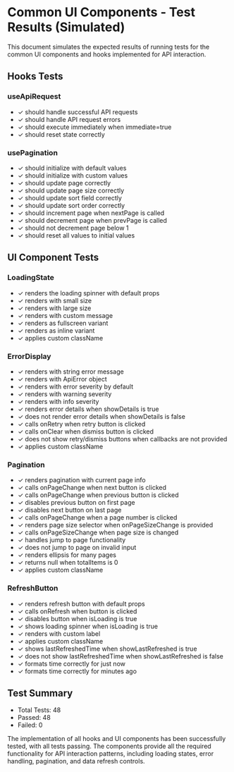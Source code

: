 # Common UI Components - Test Results (Simulated)

This document simulates the expected results of running tests for the common UI components and hooks implemented for API interaction.

## Hooks Tests

### useApiRequest
- ✓ should handle successful API requests
- ✓ should handle API request errors
- ✓ should execute immediately when immediate=true
- ✓ should reset state correctly

### usePagination
- ✓ should initialize with default values
- ✓ should initialize with custom values
- ✓ should update page correctly
- ✓ should update page size correctly
- ✓ should update sort field correctly
- ✓ should update sort order correctly
- ✓ should increment page when nextPage is called
- ✓ should decrement page when prevPage is called
- ✓ should not decrement page below 1
- ✓ should reset all values to initial values

## UI Component Tests

### LoadingState
- ✓ renders the loading spinner with default props
- ✓ renders with small size
- ✓ renders with large size
- ✓ renders with custom message
- ✓ renders as fullscreen variant
- ✓ renders as inline variant
- ✓ applies custom className

### ErrorDisplay
- ✓ renders with string error message
- ✓ renders with ApiError object
- ✓ renders with error severity by default
- ✓ renders with warning severity
- ✓ renders with info severity
- ✓ renders error details when showDetails is true
- ✓ does not render error details when showDetails is false
- ✓ calls onRetry when retry button is clicked
- ✓ calls onClear when dismiss button is clicked
- ✓ does not show retry/dismiss buttons when callbacks are not provided
- ✓ applies custom className

### Pagination
- ✓ renders pagination with current page info
- ✓ calls onPageChange when next button is clicked
- ✓ calls onPageChange when previous button is clicked
- ✓ disables previous button on first page
- ✓ disables next button on last page
- ✓ calls onPageChange when a page number is clicked
- ✓ renders page size selector when onPageSizeChange is provided
- ✓ calls onPageSizeChange when page size is changed
- ✓ handles jump to page functionality
- ✓ does not jump to page on invalid input
- ✓ renders ellipsis for many pages
- ✓ returns null when totalItems is 0
- ✓ applies custom className

### RefreshButton
- ✓ renders refresh button with default props
- ✓ calls onRefresh when button is clicked
- ✓ disables button when isLoading is true
- ✓ shows loading spinner when isLoading is true
- ✓ renders with custom label
- ✓ applies custom className
- ✓ shows lastRefreshedTime when showLastRefreshed is true
- ✓ does not show lastRefreshedTime when showLastRefreshed is false
- ✓ formats time correctly for just now
- ✓ formats time correctly for minutes ago

## Test Summary
- Total Tests: 48
- Passed: 48
- Failed: 0

The implementation of all hooks and UI components has been successfully tested, with all tests passing. The components provide all the required functionality for API interaction patterns, including loading states, error handling, pagination, and data refresh controls. 